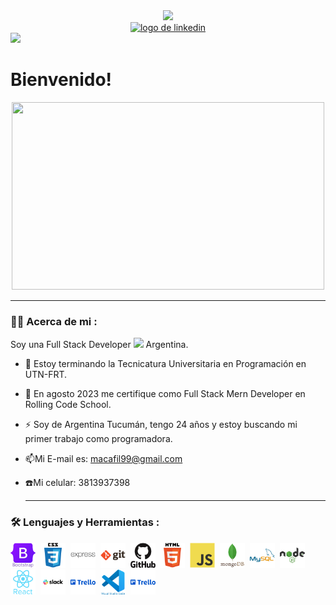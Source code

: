 <div align="center">
  <img src="https://media.giphy.com/media/7OMR3y1E9QeYsr9olS/giphy.gif"/>
</div>
<div align="center">
  <a href="https://www.linkedin.com/in/aixa-macarena-filsinger-1439161b9">
    <img src="https://img.shields.io/badge/LinkedIn-blue?style=for-the-badge&logo=linkedin&logoColor=white" alt="logo de linkedin"/>
  </a> 
  
</div>
<img src="https://komarev.com/ghpvc/?username=your-github-AixaFilsinger&style=flat-square&color=blue"/>
<h1>
  Bienvenido!
  <!--<img src="https://media.giphy.com/media/hvRJCLFzcasrR4ia7z/giphy.gif" width="30px"/>-->
</h1>
<div align="center">
  <img src="https://media.giphy.com/media/CrFLL3CnRpw5ddlBMm/giphy.gif" width="500" height="300"/>
</div>

 ---

### :woman_technologist: Acerca de mi :
Soy una Full Stack Developer  <img src="https://media.giphy.com/media/WUlplcMpOCEmTGBtBW/giphy.gif" width="30"> Argentina.
- :telescope: Estoy terminando la Tecnicatura Universitaria en Programación en UTN-FRT.

- :seedling: En agosto 2023 me certifique como Full Stack Mern Developer en Rolling Code School.

- :zap: Soy de Argentina Tucumán, tengo 24 años y estoy buscando mi primer trabajo como programadora.

- :mailbox:Mi E-mail es: macafil99@gmail.com
  
- :telephone:Mi celular: 3813937398

  ---

### :hammer_and_wrench: Lenguajes y Herramientas :
<img src="https://github.com/devicons/devicon/blob/master/icons/bootstrap/bootstrap-original-wordmark.svg" alt="bootstrap" width="40" height="40"/>&nbsp;
<img src="https://github.com/devicons/devicon/blob/master/icons/css3/css3-original-wordmark.svg" alt="css" width="40" height="40"/>&nbsp;
<img src="https://github.com/devicons/devicon/blob/master/icons/express/express-original-wordmark.svg" alt="express" width="40" height="40"/>&nbsp;
<img src="https://github.com/devicons/devicon/blob/master/icons/git/git-original-wordmark.svg" alt="git" width="40" height="40"/>&nbsp;
<img src="https://github.com/devicons/devicon/blob/master/icons/github/github-original-wordmark.svg" alt="github" width="40" height="40"/>&nbsp;
<img src="https://github.com/devicons/devicon/blob/master/icons/html5/html5-original-wordmark.svg" alt="html" width="40" height="40"/>&nbsp;
<img src="https://github.com/devicons/devicon/blob/master/icons/javascript/javascript-original.svg" alt="js" width="40" height="40"/>&nbsp;
<img src="https://github.com/devicons/devicon/blob/master/icons/mongodb/mongodb-original-wordmark.svg" alt="mobgodb" width="40" height="40"/>&nbsp;
<img src="https://github.com/devicons/devicon/blob/master/icons/mysql/mysql-original-wordmark.svg" alt="mysql" width="40" height="40"/>&nbsp;
<img src="https://github.com/devicons/devicon/blob/master/icons/nodejs/nodejs-original-wordmark.svg" alt="node.js" width="40" height="40"/>&nbsp;
<img src="https://github.com/devicons/devicon/blob/master/icons/react/react-original-wordmark.svg" alt="react" width="40" height="40"/>&nbsp;
<img src="https://github.com/devicons/devicon/blob/master/icons/slack/slack-original-wordmark.svg" alt="slack" width="40" height="40"/>&nbsp;
<img src="https://github.com/devicons/devicon/blob/master/icons/trello/trello-plain-wordmark.svg" alt="trello" width="40" height="40"/>&nbsp;
<img src="https://github.com/devicons/devicon/blob/master/icons/vscode/vscode-original-wordmark.svg" alt="vscode" width="40" height="40"/>&nbsp;
<img src="https://github.com/devicons/devicon/blob/master/icons/trello/trello-plain-wordmark.svg" alt="trello" width="40" height="40"/>&nbsp;

